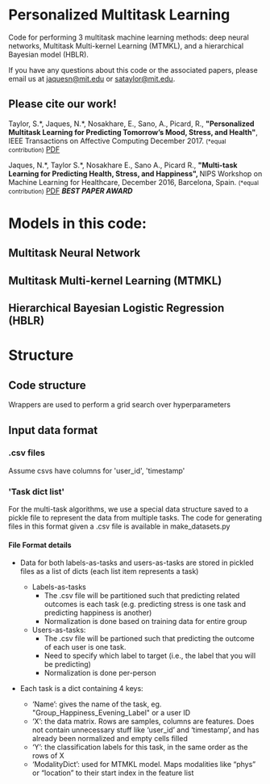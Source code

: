 # Personalized Multitask Learning
Code for performing 3 multitask machine learning methods: deep neural networks, Multitask Multi-kernel Learning (MTMKL), and a hierarchical Bayesian model (HBLR). 

If you have any questions about this code or the associated papers, please email us at jaquesn@mit.edu or sataylor@mit.edu. 

## Please cite our work!

Taylor, S.\*, Jaques, N.\*, Nosakhare, E., Sano, A., Picard, R., <strong> "Personalized Multitask Learning for Predicting Tomorrow’s Mood, Stress, and Health"</strong>, IEEE Transactions on Affective Computing December 2017. <small>(\*equal contribution)</small> <a href="https://affect.media.mit.edu/pdfs/17.TaylorJaques-PredictingTomorrowsMoods.pdf">PDF</a>

Jaques, N.\*, Taylor S.\*, Nosakhare E., Sano A., Picard R., <strong>"Multi-task Learning for Predicting Health, Stress, and Happiness", </strong> NIPS Workshop on Machine Learning for Healthcare, December 2016, Barcelona, Spain. <small>(\*equal contribution)</small> <a href="http://affect.media.mit.edu/pdfs/16.Jaques-Taylor-et-al-PredictingHealthStressHappiness.pdf">PDF</a> <strong>*BEST PAPER AWARD*</strong><br/>


# Models in this code:

## Multitask Neural Network 

## Multitask Multi-kernel Learning (MTMKL)

## Hierarchical Bayesian Logistic Regression (HBLR)

# Structure

## Code structure
Wrappers are used to perform a grid search over hyperparameters

## Input data format
### .csv files
Assume csvs have columns for 'user_id', 'timestamp'

### 'Task dict list' 
For the multi-task algorithms, we use a special data structure saved to a pickle file to represent the data from multiple tasks. 
The code for generating files in this format given a .csv file is available in make_datasets.py


#### File Format details
- Data for both labels-as-tasks and users-as-tasks are stored in pickled files as a list of dicts (each list item represents a task)
    - Labels-as-tasks
        - The .csv file will be partitioned such that predicting related outcomes is each task (e.g. predicting stress is one task and predicting happiness is another)
        - Normalization is done based on training data for entire group
	- Users-as-tasks:
        - The .csv file will be partioned such that predicting the outcome of each user is one task.
        - Need to specify which label to target (i.e., the label that you will be predicting)
        - Normalization is done per-person
        
- Each task is a dict containing 4 keys:
    - ‘Name’: gives the name of the task, eg. "Group_Happiness_Evening_Label" or a user ID
    - ‘X’: the data matrix. Rows are samples, columns are features. Does not contain unnecessary stuff like ‘user_id’ and ‘timestamp’, and has already been normalized and empty cells filled
    - ‘Y’: the classification labels for this task, in the same order as the rows of X
    - ‘ModalityDict’: used for MTMKL model. Maps modalities like “phys” or “location” to their start index in the feature list 

